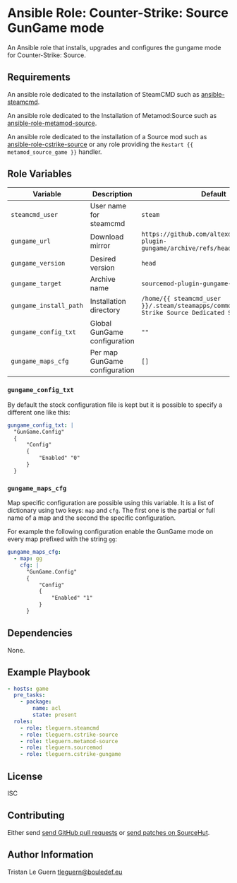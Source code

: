 # Ansible Role: Counter-Strike: Source GunGame mode

An Ansible role that installs, upgrades and configures the gungame mode for Counter-Strike: Source.

## Requirements

An ansible role dedicated to the installation of SteamCMD such as [ansible-steamcmd](https://github.com/tleguern/ansible-steamcmd).

An ansible role dedicated to the Installation of Metamod:Source such as [ansible-role-metamod-source](https://github.com/tleguern/ansible-role-metamod-source).

An ansible role dedicated to the installation of a Source mod such as [ansible-role-cstrike-source](https://github.com/tleguern/ansible-role-cstrike-source) or any role providing the `Restart {{ metamod_source_game }}` handler.

## Role Variables

| Variable | Description | Default |
|----------|-------------|---------|
| `steamcmd_user` | User name for steamcmd | `steam` |
| `gungame_url` | Download mirror | `https://github.com/altexdim/sourcemod-plugin-gungame/archive/refs/heads/master.tar.gz` |
| `gungame_version` | Desired version | `head` |
| `gungame_target` | Archive name | `sourcemod-plugin-gungame-master.tar.gz` |
| `gungame_install_path` | Installation directory | `/home/{{ steamcmd_user }}/.steam/steamapps/common/Counter-Strike Source Dedicated Server/cstrike` |
| `gungame_config_txt` | Global GunGame configuration | `""` |
| `gungame_maps_cfg` | Per map GunGame configuration | `[]` |

### `gungame_config_txt`

By default the stock configuration file is kept but it is possible to specify a different one like this:

```yaml
gungame_config_txt: |
  "GunGame.Config"
  {
      "Config"
      {
          "Enabled" "0"
      }
  }
```

### `gungame_maps_cfg`

Map specific configuration are possible using this variable.
It is a list of dictionary using two keys: `map` and `cfg`.
The first one is the partial or full name of a map and the second the specific configuration.

For example the following configuration enable the GunGame mode on every map prefixed with the string `gg`:

```yaml
gungame_maps_cfg:
  - map: gg
    cfg: |
      "GunGame.Config"
      {
          "Config"
          {
              "Enabled" "1"
          }
      }

```

## Dependencies

None.

## Example Playbook

```yaml
- hosts: game
  pre_tasks:
    - package:
        name: acl
        state: present
  roles:
    - role: tleguern.steamcmd
    - role: tleguern.cstrike-source
    - role: tleguern.metamod-source
    - role: tleguern.sourcemod
    - role: tleguern.cstrike-gungame
```

## License

ISC

## Contributing

Either send [send GitHub pull requests](https://github.com/tleguern/ansible-role-cssdm) or [send patches on SourceHut](https://lists.sr.ht/~tleguern/misc).

## Author Information

Tristan Le Guern <tleguern@bouledef.eu>
